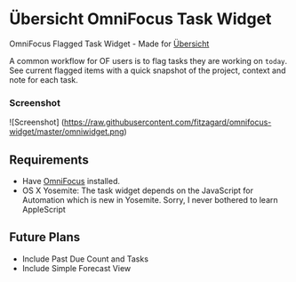 # Übersicht OmniFocus Task Widget
OmniFocus Flagged Task Widget - Made for [Übersicht](http://tracesof.net/uebersicht/)

A common workflow for OF users is to flag tasks they are working on `today`. See current flagged items with a quick snapshot of the project, context and note for each task.

### Screenshot
![Screenshot]
(https://raw.githubusercontent.com/fitzagard/omnifocus-widget/master/omniwidget.png)

## Requirements

- Have [OmniFocus](https://www.omnigroup.com/omnifocus) installed.
- OS X Yosemite: The task widget depends on the JavaScript for Automation which is new in Yosemite. Sorry, I never bothered to learn AppleScript


## Future Plans

- Include Past Due Count and Tasks
- Include Simple Forecast View